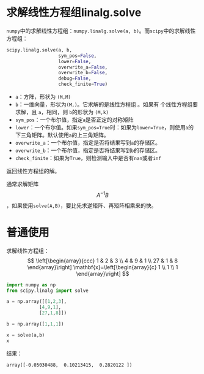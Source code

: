 # 求解线性方程组linalg.solve

`numpy`中的求解线性方程组：`numpy.linalg.solve(a, b)`。而`scipy`中的求解线性方程组：

```python
scipy.linalg.solve(a, b, 
                   sym_pos=False, 
                   lower=False, 
                   overwrite_a=False,   
                   overwrite_b=False, 
                   debug=False, 
                   check_finite=True)
```

- `a`：方阵，形状为 `(M,M)`
- `b`：一维向量，形状为`(M,)`。它求解的是线性方程组 。如果有  个线性方程组要求解，且 `a`，相同，则 `b`的形状为 `(M,k)`
- `sym_pos`：一个布尔值，指定`a`是否正定的对称矩阵
- `lower`：一个布尔值。如果`sym_pos=True`时：如果为`lower=True`，则使用`a`的下三角矩阵。默认使用`a`的上三角矩阵。
- `overwrite_a`：一个布尔值，指定是否将结果写到`a`的存储区。
- `overwrite_b`：一个布尔值，指定是否将结果写到`b`的存储区。
- `check_finite`：如果为`True`，则检测输入中是否有`nan`或者`inf`

返回线性方程组的解。

通常求解矩阵 $$A^{-1}B$$，如果使用`solve(A,B)`，要比先求逆矩阵、再矩阵相乘来的快。

# 普通使用

求解线性方程组：
$$
\left[\begin{array}{ccc}
1 & 2 & 3 \\
4 & 9 & 1 \\
27 & 1 & 8
\end{array}\right] \mathbf{x}=\left[\begin{array}{c}
1 \\
1 \\
1
\end{array}\right]
$$

```python
import numpy as np
from scipy.linalg import solve

a = np.array([[1,2,3],
            [4,9,1],
            [27,1,8]])

b = np.array([1,1,1])

x = solve(a,b)
x
```

结果：

```
array([-0.05030488,  0.10213415,  0.2820122 ])
```

